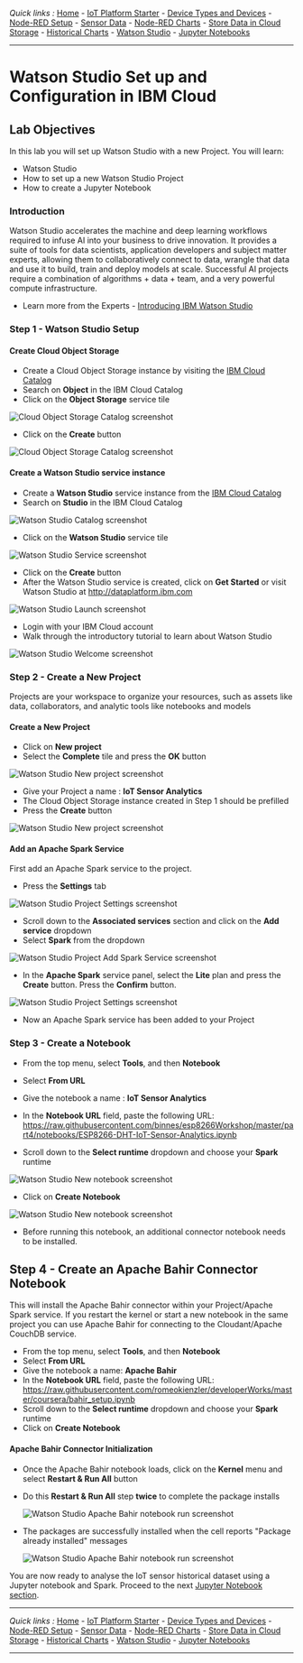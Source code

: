 *Quick links :*
[Home](README.md) - [IoT Platform Starter](CREATEIOTP.md) - [Device Types and Devices](DISCOVERYDEVICE.md) - [Node-RED Setup](NODERED.md) - [Sensor Data](DISCOVERYIOTDATA.md) - [Node-RED Charts](DASHBOARD.md) - [Store Data in Cloud Storage](CLOUDANT.md) - [Historical Charts](HISTORY.md) - [Watson Studio](STUDIO.md) - [Jupyter Notebooks](JUPYTER.md)
***

# Watson Studio Set up and Configuration in IBM Cloud

## Lab Objectives

In this lab you will set up Watson Studio with a new Project.  You will learn:

- Watson Studio
- How to set up a new Watson Studio Project
- How to create a Jupyter Notebook

### Introduction

Watson Studio accelerates the machine and deep learning workflows required to infuse AI into your business to drive innovation. It provides a suite of tools for data scientists, application developers and subject matter experts, allowing them to collaboratively connect to data, wrangle that data and use it to build, train and deploy models at scale. Successful AI projects require a combination of algorithms + data + team, and a very powerful compute infrastructure.

- Learn more from the Experts - [Introducing IBM Watson Studio](https://medium.com/ibm-watson/introducing-ibm-watson-studio-e93638f0bb47)

### Step 1 - Watson Studio Setup

#### Create **Cloud Object Storage**

- Create a Cloud Object Storage instance by visiting the [IBM Cloud Catalog](https://console.bluemix.net/catalog/?search=object)
- Search on **Object** in the IBM Cloud Catalog
- Click on the **Object Storage** service tile

![Cloud Object Storage Catalog screenshot](screenshots/CloudObjectStorage-Catalog.png)

- Click on the **Create** button

![Cloud Object Storage Catalog screenshot](screenshots/CloudObjectStorage-Service.png)

#### Create a Watson Studio service instance

- Create a **Watson Studio** service instance from the [IBM Cloud Catalog](https://console.bluemix.net/catalog/?search=studio)
- Search on **Studio** in the IBM Cloud Catalog

![Watson Studio Catalog screenshot](screenshots/WatsonStudio-Catalog.png)

- Click on the **Watson Studio** service tile

![Watson Studio Service screenshot](screenshots/WatsonStudio-Service.png)

- Click on the **Create** button
- After the Watson Studio service is created, click on **Get Started** or visit Watson Studio at <http://dataplatform.ibm.com>

![Watson Studio Launch screenshot](screenshots/WatsonStudio-Launch.png)

- Login with your IBM Cloud account
- Walk through the introductory tutorial to learn about Watson Studio

![Watson Studio Welcome screenshot](screenshots/WatsonStudio-Welcome.png)

### Step 2 - Create a New Project

Projects are your workspace to organize your resources, such as assets like data, collaborators, and analytic tools like notebooks and models

#### Create a New Project

- Click on **New project**
- Select the **Complete** tile and press the **OK** button

![Watson Studio New project screenshot](screenshots/WatsonStudio-NewProject-Tiles.png)

- Give your Project a name : **IoT Sensor Analytics**
- The Cloud Object Storage instance created in Step 1 should be prefilled
- Press the **Create** button

![Watson Studio New project screenshot](screenshots/WatsonStudio-NewProject.png)

#### Add an Apache Spark Service

First add an Apache Spark service to the project.

- Press the **Settings** tab

![Watson Studio Project Settings screenshot](screenshots/WatsonStudio-ProjectSettings.png)

- Scroll down to the **Associated services** section and click on the **Add service** dropdown
- Select **Spark** from the dropdown

![Watson Studio Project Add Spark Service screenshot](screenshots/WatsonStudio-Project-AddSparkService.png)

- In the **Apache Spark** service panel, select the **Lite** plan and press the **Create** button. Press the **Confirm** button.

![Watson Studio Project Settings screenshot](screenshots/WatsonStudio-Apache-Spark-Service.png)

- Now an Apache Spark service has been added to your Project

### Step 3 - Create a Notebook

- From the top menu, select **Tools**, and then **Notebook**
- Select **From URL**
- Give the notebook a name : **IoT Sensor Analytics**
- In the **Notebook URL** field, paste the following URL: <https://raw.githubusercontent.com/binnes/esp8266Workshop/master/part4/notebooks/ESP8266-DHT-IoT-Sensor-Analytics.ipynb>

- Scroll down to the **Select runtime** dropdown and choose your **Spark** runtime

![Watson Studio New notebook screenshot](screenshots/WatsonStudio-NewNotebook.png)

- Click on **Create Notebook**

![Watson Studio New notebook screenshot](screenshots/WatsonStudio-NewNotebook-install.png)

- Before running this notebook, an additional connector notebook needs to be installed.

## Step 4 - Create an Apache Bahir Connector Notebook

This will install the Apache Bahir connector within your Project/Apache Spark service. If you restart the kernel or start a new notebook in the same project you can use Apache Bahir for connecting to the Cloudant/Apache CouchDB service.

- From the top menu, select **Tools**, and then **Notebook**
- Select **From URL**
- Give the notebook a name: **Apache Bahir**
- In the **Notebook URL** field, paste the following URL: <https://raw.githubusercontent.com/romeokienzler/developerWorks/master/coursera/bahir_setup.ipynb>
- Scroll down to the **Select runtime** dropdown and choose your **Spark** runtime
- Click on **Create Notebook**

#### Apache Bahir Connector Initialization

- Once the Apache Bahir notebook loads, click on the **Kernel** menu and select **Restart & Run All** button
- Do this **Restart & Run All** step **twice** to complete the package installs

  ![Watson Studio Apache Bahir notebook run screenshot](screenshots/WatsonStudio-Notebook-ApacheBahir.png)

- The packages are successfully installed when the cell reports "Package already installed" messages

  ![Watson Studio Apache Bahir notebook run screenshot](screenshots/WatsonStudio-Notebook-ApacheBahir-complete.png)

You are now ready to analyse the IoT sensor historical dataset using a Jupyter notebook and Spark.  Proceed to the next [Jupyter Notebook section](JUPYTER.md).

***
*Quick links :*
[Home](README.md) - [IoT Platform Starter](CREATEIOTP.md) - [Device Types and Devices](DISCOVERYDEVICE.md) - [Node-RED Setup](NODERED.md) - [Sensor Data](DISCOVERYIOTDATA.md) - [Node-RED Charts](DASHBOARD.md) - [Store Data in Cloud Storage](CLOUDANT.md) - [Historical Charts](HISTORY.md) - [Watson Studio](STUDIO.md) - [Jupyter Notebooks](JUPYTER.md)
***
